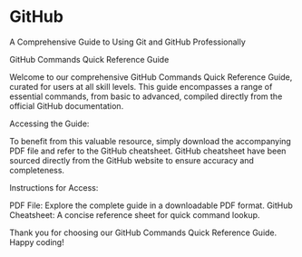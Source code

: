 # GitHub
A Comprehensive Guide to Using Git and GitHub Professionally

GitHub Commands Quick Reference Guide

Welcome to our comprehensive GitHub Commands Quick Reference Guide, curated for users at all skill levels. This guide encompasses a range of essential commands, from basic to advanced, compiled directly from the official GitHub documentation.

Accessing the Guide:

To benefit from this valuable resource, simply download the accompanying PDF file and refer to the GitHub cheatsheet. GitHub cheatsheet have been sourced directly from the GitHub website to ensure accuracy and completeness.

Instructions for Access:

PDF File: Explore the complete guide in a downloadable PDF format.
GitHub Cheatsheet: A concise reference sheet for quick command lookup.

Thank you for choosing our GitHub Commands Quick Reference Guide. Happy coding!

